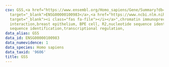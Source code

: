 ```yaml
---
csv: GSS,<a href="https://www.ensembl.org/Homo_sapiens/Gene/Summary?db=core;g=ENSG00000100983"
  target="_blank">ENSG00000100983</a>,<a href="https://www.ncbi.nlm.nih.gov/pubmed/22863008"
  target="_blank"><i class="fas fa-file"></i></a>",chromatin immunoprecipitation assay,direct
  interaction,breast epithelium, BPE cell, R2,nucleotide sequence identification,nucleotide
  sequence identification,transcriptional regulation,
data_alias: GSS
data_id: ENSG00000100983
data_numevidence: 1
data_species: Homo sapiens
data_taxid: '9606'
title: GSS
---
```

